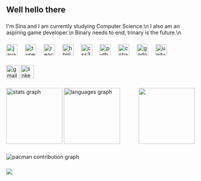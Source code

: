 <h2 align="left">Well hello there</h2>

###

I'm Sina and I am currently studying Computer Science.\n
I also am an aspiring game developer.\n
Binary needs to end, trinary is the future.\n

###

<div align="left">
  <img src="https://cdn.jsdelivr.net/gh/devicons/devicon/icons/javascript/javascript-original.svg" height="30" alt="javascript logo"  />
  <img width="12" />
  <img src="https://cdn.jsdelivr.net/gh/devicons/devicon/icons/typescript/typescript-original.svg" height="30" alt="typescript logo"  />
  <img width="12" />
  <img src="https://cdn.jsdelivr.net/gh/devicons/devicon/icons/react/react-original.svg" height="30" alt="react logo"  />
  <img width="12" />
  <img src="https://cdn.jsdelivr.net/gh/devicons/devicon/icons/html5/html5-original.svg" height="30" alt="html5 logo"  />
  <img width="12" />
  <img src="https://cdn.jsdelivr.net/gh/devicons/devicon/icons/css3/css3-original.svg" height="30" alt="css3 logo"  />
  <img width="12" />
  <img src="https://cdn.jsdelivr.net/gh/devicons/devicon/icons/python/python-original.svg" height="30" alt="python logo"  />
  <img width="12" />
  <img src="https://cdn.jsdelivr.net/gh/devicons/devicon/icons/csharp/csharp-original.svg" height="30" alt="csharp logo"  />
  <img width="12" />
  <img src="https://cdn.jsdelivr.net/gh/devicons/devicon/icons/godot/godot-original.svg" height="30" alt="godot logo"  />
  <img width="12" />
  <img src="https://cdn.jsdelivr.net/gh/devicons/devicon/icons/unity/unity-original.svg" height="30" alt="unity logo"  />
</div>

###

<div align="left">
  <img src="https://img.shields.io/static/v1?message=Gmail&logo=gmail&label=&color=D14836&logoColor=white&labelColor=&style=for-the-badge" height="35" alt="gmail logo"  />
  <img src="https://img.shields.io/static/v1?message=LinkedIn&logo=linkedin&label=&color=0077B5&logoColor=white&labelColor=&style=for-the-badge" height="35" alt="linkedin logo"  />
</div>

###

<img class="roundrect" align="right" height="150" src="https://media.giphy.com/media/v1.Y2lkPWVjZjA1ZTQ3YXdqYW9nMXY2djlveTg0cXkxeGg4ZWpiOWV2Zmh5bXJxZHc2enpuYyZlcD12MV9naWZzX3NlYXJjaCZjdD1n/xThuWu82QD3pj4wvEQ/giphy.gif"/>

###

<div align="left">
  <img src="https://github-readme-stats.vercel.app/api?username=SinaEhsanzadeh&hide_title=false&hide_rank=false&show_icons=true&include_all_commits=true&count_private=true&disable_animations=false&theme=dracula&locale=en&hide_border=false" height="150" alt="stats graph"  />
  <img src="https://github-readme-stats.vercel.app/api/top-langs?username=SinaEhsanzadeh&locale=en&hide_title=false&layout=compact&card_width=320&langs_count=5&theme=dracula&hide_border=false" height="150" alt="languages graph"  />
</div>

###

<picture>
  <source media="(prefers-color-scheme: dark)" srcset="https://raw.githubusercontent.com/SinaEhsanzadeh/SinaEhsanzadeh/output/pacman-contribution-graph-dark.svg">
  <source media="(prefers-color-scheme: light)" srcset="https://raw.githubusercontent.com/SinaEhsanzadeh/SinaEhsanzadeh/output/pacman-contribution-graph.svg">
  <img alt="pacman contribution graph" src="https://raw.githubusercontent.com/SinaEhsanzadeh/SinaEhsanzadeh/output/pacman-contribution-graph.svg">
</picture>

###

<div align="left">
  <img src="https://visitor-badge.laobi.icu/badge?page_id=SinaEhsanzadeh.SinaEhsanzadeh&"  />
</div>

###
